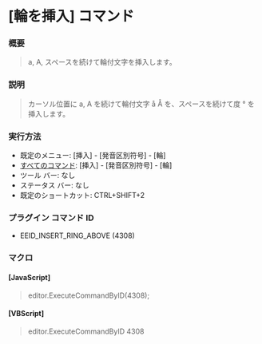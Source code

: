 # \[輪を挿入\] コマンド

### 概要

> a, A, スペースを続けて輪付文字を挿入します。

### 説明

> カーソル位置に a, A を続けて輪付文字 å Å を、スペースを続けて度 ° を挿入します。

### 実行方法

- 既定のメニュー: \[挿入\] \- \[発音区別符号\] \- \[輪\]
- [すべてのコマンド](../../glossary/allcommands): \[挿入\] \- \[発音区別符号\] \- \[輪\]
- ツール バー: なし
- ステータス バー: なし
- 既定のショートカット: CTRL+SHIFT+2

### プラグイン コマンド ID

- EEID\_INSERT\_RING\_ABOVE (4308)

### マクロ

#### \[JavaScript\]

> editor.ExecuteCommandByID(4308);

#### \[VBScript\]

> editor.ExecuteCommandByID 4308
